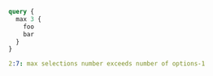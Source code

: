 ```graphql
query {
  max 3 {
    foo
    bar
  }
}
```

```yaml
2:7: max selections number exceeds number of options-1
```